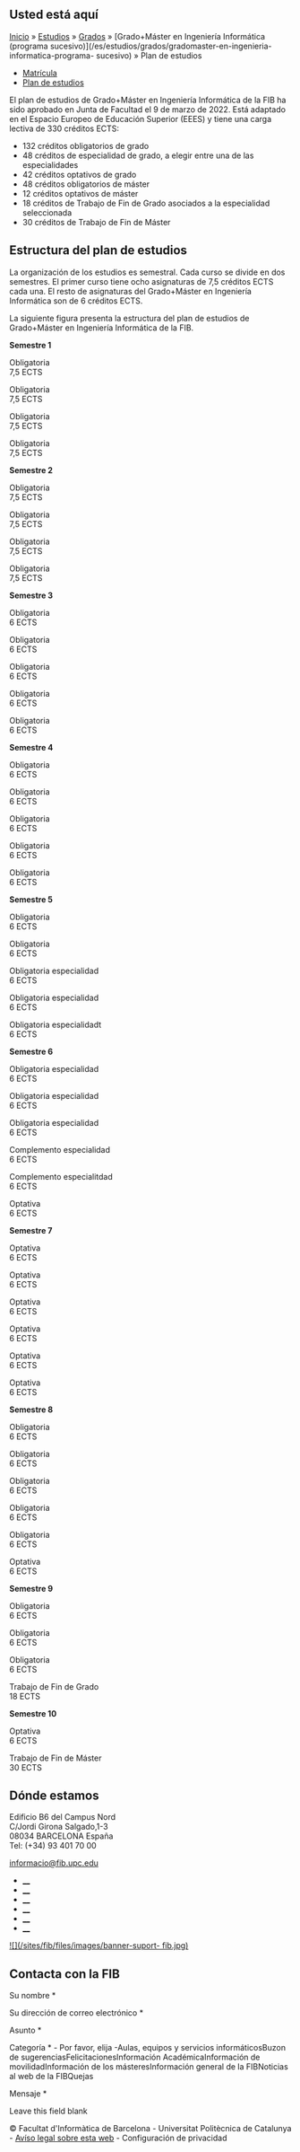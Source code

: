 ## Usted está aquí

[Inicio](/es) » [Estudios](/es/estudios) » [Grados](/es/estudios/grados) »
[Grado+Máster en Ingeniería Informática (programa
sucesivo)](/es/estudios/grados/gradomaster-en-ingenieria-informatica-programa-
sucesivo) » Plan de estudios

  * [Matrícula](/es/estudios/grados/gradomaster-en-ingenieria-informatica-programa-sucesivo/matricula)
  * [Plan de estudios](/es/estudios/grados/gradomaster-en-ingenieria-informatica-programa-sucesivo/plan-de-estudios)

El plan de estudios de Grado+Máster en Ingeniería Informática de la FIB ha
sido aprobado en Junta de Facultad el 9 de marzo de 2022. Está adaptado en el
Espacio Europeo de Educación Superior (EEES) y tiene una carga lectiva de 330
créditos ECTS:

  * 132 créditos obligatorios de grado
  * 48 créditos de especialidad de grado, a elegir entre una de las especialidades
  * 42 créditos optativos de grado
  * 48 créditos obligatorios de máster
  * 12 créditos optativos de máster
  * 18 créditos de Trabajo de Fin de Grado asociados a la especialidad seleccionada
  * 30 créditos de Trabajo de Fin de Máster

## Estructura del plan de estudios

La organización de los estudios es semestral. Cada curso se divide en dos
semestres. El primer curso tiene ocho asignaturas de 7,5 créditos ECTS cada
una. El resto de asignaturas del Grado+Máster en Ingeniería Informática son de
6 créditos ECTS.

La siguiente figura presenta la estructura del plan de estudios de
Grado+Máster en Ingeniería Informática de la FIB.



**Semestre 1**

Obligatoria  
7,5 ECTS

Obligatoria  
7,5 ECTS

Obligatoria  
7,5 ECTS

Obligatoria  
7,5 ECTS

**Semestre 2**

Obligatoria  
7,5 ECTS

Obligatoria  
7,5 ECTS

Obligatoria  
7,5 ECTS

Obligatoria  
7,5 ECTS

**Semestre 3**

Obligatoria  
6 ECTS

Obligatoria  
6 ECTS

Obligatoria  
6 ECTS

Obligatoria  
6 ECTS

Obligatoria  
6 ECTS

**Semestre 4**

Obligatoria  
6 ECTS

Obligatoria  
6 ECTS

Obligatoria  
6 ECTS

Obligatoria  
6 ECTS

Obligatoria  
6 ECTS

**Semestre 5**

Obligatoria  
6 ECTS

Obligatoria  
6 ECTS

Obligatoria especialidad  
6 ECTS

Obligatoria especialidad  
6 ECTS

Obligatoria especialidadt  
6 ECTS

**Semestre 6**

Obligatoria especialidad  
6 ECTS

Obligatoria especialidad  
6 ECTS

Obligatoria especialidad  
6 ECTS

Complemento especialidad  
6 ECTS

Complemento especialitdad  
6 ECTS

Optativa  
6 ECTS

**Semestre 7**

Optativa  
6 ECTS

Optativa  
6 ECTS

Optativa  
6 ECTS

Optativa  
6 ECTS

Optativa  
6 ECTS

Optativa  
6 ECTS

**Semestre 8**

Obligatoria  
6 ECTS

Obligatoria  
6 ECTS

Obligatoria  
6 ECTS

Obligatoria  
6 ECTS

Obligatoria  
6 ECTS

Optativa  
6 ECTS

**Semestre 9**

Obligatoria  
6 ECTS

Obligatoria  
6 ECTS

Obligatoria  
6 ECTS

Trabajo de Fin de Grado  
18 ECTS

**Semestre 10**

Optativa  
6 ECTS

Trabajo de Fin de Máster  
30 ECTS

## Dónde estamos

Edificio B6 del Campus Nord  
C/Jordi Girona Salgado,1-3  
08034 BARCELONA España  
Tel: (+34) 93 401 70 00

[informacio@fib.upc.edu](mailto:informacio@fib.upc.edu)

  * [__](/es/noticies/rss.rss)
  * [__](https://www.facebook.com/fib.upc)
  * [__](https://twitter.com/fib_upc)
  * [__](https://www.flickr.com/photos/fib-upc/albums)
  * [__](https://www.youtube.com/user/mediafib)
  * [__](https://www.instagram.com/fib.upc/)

[![](/sites/fib/files/images/banner-suport-
fib.jpg)](http://suport.fib.upc.edu)

## Contacta con la FIB

Su nombre *

Su dirección de correo electrónico *

Asunto *

Categoría * \- Por favor, elija -Aulas, equipos y servicios informáticosBuzon
de sugerenciasFelicitacionesInformación AcadémicaInformación de
movilidadInformación de los másteresInformación general de la FIBNoticias al
web de la FIBQuejas

Mensaje *

Leave this field blank

© Facultat d'Informàtica de Barcelona - Universitat Politècnica de Catalunya -
[Avíso legal sobre esta web](/es/aviso-legal-sobre-esta-web) \- Configuración
de privacidad

